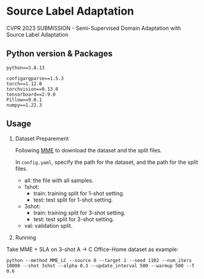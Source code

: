 # Source Label Adaptation
CVPR 2023 SUBMISSION - Semi-Supervised Domain Adaptation with Source Label Adaptation

## Python version & Packages

`python==3.8.13`

```
configargparse==1.5.3
torch==1.12.0
torchvision==0.13.0
tensorboard==2.9.0
Pillow==9.0.1
numpy==1.22.3
```

## Usage

1. Dataset Preparement
    
    Following [MME](https://github.com/VisionLearningGroup/SSDA_MME) to download the dataset and the split files.

    In `config.yaml`, specify the path for the dataset, and the path for the split files.
    - all: the file with all samples.
    - 1shot:
        - train: training split for 1-shot setting.
        - test: test split for 1-shot setting.
    - 3shot:
        - train: training split for 3-shot setting.
        - test: test split for 3-shot setting.
    - val: validation split.

2. Running

Take MME + SLA on 3-shot A -> C Office-Home dataset as example:

```
python --method MME_LC --source 0 --target 1 --seed 1102 --num_iters 10000 --shot 3shot --alpha 0.3 --update_interval 500 --warmup 500 --T 0.6
```
